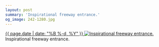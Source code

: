 ```yaml
---
layout: post
summary: 'Inspirational freeway entrance.'
og_image: 242-1280.jpg
---
```


<p>
 <time>
  <a href="/242">
   {{ page.date | date: "%B %-d, %Y" }}
  </a>
 </time>
 <a href="/242">
  <img alt="Inspirational freeway entrance." data-taken="12/4/2013" sizes="(min-width: 700px) 50vw, calc(100vw - 2rem)" src="{{ site.assets_url }}/242-640.jpg" srcset="{{ site.assets_url }}/242-1280.jpg 1280w, {{ site.assets_url }}/242-960.jpg 960w, {{ site.assets_url }}/242-640.jpg 640w, {{ site.assets_url }}/242-320.jpg 320w"/>
 </a>
 <span>
  Inspirational freeway entrance.
 </span>
</p>
